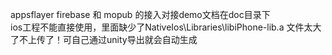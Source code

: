 appsflayer firebase 和 mopub 的接入对接demo文档在doc目录下    
ios工程不能直接使用，里面缺少了NativeIos\Libraries\libiPhone-lib.a 文件太大了不上传了！可自己通过unity导出就会自动生成   

